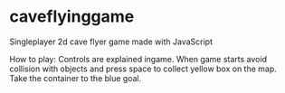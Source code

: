 # caveflyinggame

Singleplayer 2d cave flyer game made with JavaScript

How to play: Controls are explained ingame. When game starts avoid collision with objects and press space to collect yellow box on the map. Take the container to the blue goal.
